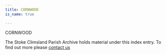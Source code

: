 ```yaml
---
title: CORNWOOD
is_name: true

---
```


CORNWOOD


The Stoke Climsland Parish Archive holds material under this index entry. To find out more please [contact us](/contact/)
